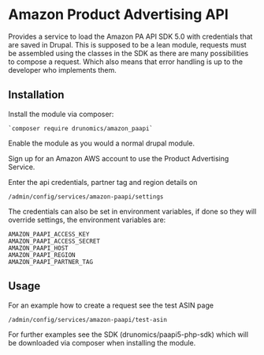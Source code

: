 # Amazon Product Advertising API

Provides a service to load the Amazon PA API SDK 5.0 with credentials that
are saved in Drupal. This is supposed to be a lean module, requests must be
assembled using the classes in the SDK as there are many possibilities to 
compose a request. Which also means that error handling is up to the developer
who implements them.

## Installation

Install the module via composer:

    `composer require drunomics/amazon_paapi`
    
Enable the module as you would a normal drupal module.

Sign up for an Amazon AWS account to use the Product Advertising Service.

Enter the api credentials, partner tag and region details on
    
    /admin/config/services/amazon-paapi/settings 

The credentials can also be set in environment variables, if done so they will 
override settings, the environment variables are:

    AMAZON_PAAPI_ACCESS_KEY
    AMAZON_PAAPI_ACCESS_SECRET
    AMAZON_PAAPI_HOST
    AMAZON_PAAPI_REGION
    AMAZON_PAAPI_PARTNER_TAG

## Usage

For an example how to create a request see the test ASIN page

    /admin/config/services/amazon-paapi/test-asin

For further examples see the SDK (drunomics/paapi5-php-sdk) which will be
downloaded via composer when installing the module.

